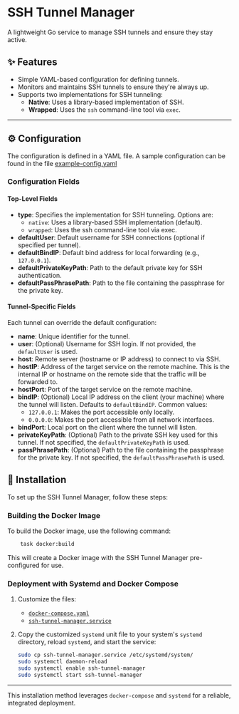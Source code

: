 # SSH Tunnel Manager

A lightweight Go service to manage SSH tunnels and ensure they stay active.

## ✨ Features

- Simple YAML-based configuration for defining tunnels.
- Monitors and maintains SSH tunnels to ensure they're always up.
- Supports two implementations for SSH tunneling:
  - **Native**: Uses a library-based implementation of SSH.
  - **Wrapped**: Uses the `ssh` command-line tool via `exec`.

---

## ⚙️ Configuration

The configuration is defined in a YAML file. A sample configuration can be found in the file [example-config.yaml](./example-config.yaml)

### Configuration Fields

#### Top-Level Fields
- **type**: Specifies the implementation for SSH tunneling. Options are:
  - `native`: Uses a library-based SSH implementation (default).
  - `wrapped`: Uses the ssh command-line tool via exec.
- **defaultUser**: Default username for SSH connections (optional if specified per tunnel).
- **defaultBindIP**: Default bind address for local forwarding (e.g., `127.0.0.1`).
- **defaultPrivateKeyPath**: Path to the default private key for SSH authentication.
- **defaultPassPhrasePath**: Path to the file containing the passphrase for the private key.

#### Tunnel-Specific Fields

Each tunnel can override the default configuration:

- **name**: Unique identifier for the tunnel.
- **user**: (Optional) Username for SSH login. If not provided, the `defaultUser` is used.
- **host**: Remote server (hostname or IP address) to connect to via SSH.
- **hostIP**: Address of the target service on the remote machine. This is the internal IP or hostname on the remote side that the traffic will be forwarded to.
- **hostPort**: Port of the target service on the remote machine.
- **bindIP**: (Optional) Local IP address on the client (your machine) where the tunnel will listen. Defaults to `defaultBindIP`. Common values:
    - `127.0.0.1`: Makes the port accessible only locally.
    - `0.0.0.0`: Makes the port accessible from all network interfaces.
- **bindPort**: Local port on the client where the tunnel will listen.
- **privateKeyPath**: (Optional) Path to the private SSH key used for this tunnel. If not specified, the `defaultPrivateKeyPath` is used.
- **passPhrasePath**: (Optional) Path to the file containing the passphrase for the private key. If not specified, the `defaultPassPhrasePath` is used.

## 🚀 Installation

To set up the SSH Tunnel Manager, follow these steps:

### Building the Docker Image

To build the Docker image, use the following command:
```bash
    task docker:build
```

This will create a Docker image with the SSH Tunnel Manager pre-configured for use.

### Deployment with Systemd and Docker Compose

1. Customize the files:
    - [`docker-compose.yaml`](./docker-compose.yaml)
    - [`ssh-tunnel-manager.service`](./ssh-tunnel-manager.service)

2. Copy the customized `systemd` unit file to your system's `systemd` directory, reload `systemd`, and start the service:
    ```bash
    sudo cp ssh-tunnel-manager.service /etc/systemd/system/
    sudo systemctl daemon-reload
    sudo systemctl enable ssh-tunnel-manager
    sudo systemctl start ssh-tunnel-manager 
   ```
---

This installation method leverages `docker-compose` and `systemd` for a reliable, integrated deployment.